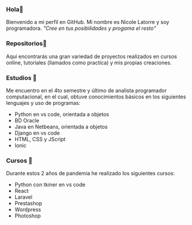 ### Hola👋 
Bienvenido a mi perfil en GitHub. 
Mi nombre es Nicole Latorre y soy programadora.
*"Cree en tus posibilidades y progama el resto"*

### Repositorios🚀
Aquí encontrarás una gran variedad de proyectos realizados en cursos online, tutoriales (llamados como practica) y mis propias creaciones.  

### Estudios 🌱
Me encuentro en el 4to semestre y último de analista programador computacional, en el cual, obtuve conocimientos básicos en los siguientes  lenguajes y  uso de programas:
- Python en vs code, orientada a objetos
- BD Oracle
- Java en Netbeans, orientada a objetos
- Django en vs code
- HTML, CSS y JScript
- Ionic

### Cursos 🌱
Durante estos 2 años de pandemia he realizado los siguientes cursos:

- Python con tkiner en vs code 
- React
- Laravel 
- Prestashop
- Wordpress 
- Photoshop



<!--
**Nicole9206/Nicole9206** is a ✨ _special_ ✨ repository because its `README.md` (this file) appears on your GitHub profile.

Here are some ideas to get you started:

- 🔭 I’m currently working on ...
- 🌱 I’m currently learning ...
- 👯 I’m looking to collaborate on ...
- 🤔 I’m looking for help with ...
- 💬 Ask me about ...
- 📫 How to reach me: ...
- 😄 Pronouns: ...
- ⚡ Fun fact: ...
-->
